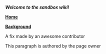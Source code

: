 ***Welcome to the sandbox wiki!***

**[Home](Home)**

**[Background](../Background/Background)**

A fix made by an awesome contributor

This paragraph is authored by the page owner
